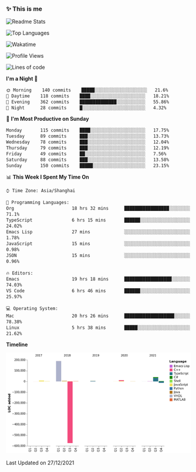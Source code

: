 <!--

**icyzeroice/icyzeroice** is a ✨ _special_ ✨ repository because its `README.md` (this file) appears on your GitHub profile.

Here are some ideas to get you started:

- 🔭 I’m currently working on ...
- 🌱 I’m currently learning ...
- 👯 I’m looking to collaborate on ...
- 🤔 I’m looking for help with ...
- 💬 Ask me about ...
- 📫 How to reach me: ...
- 😄 Pronouns: ...
- ⚡ Fun fact: ...

-->

### ✨ This is me

![Readme Stats](https://github-readme-stats.vercel.app/api?username=icyzeroice)

![Top Languages](https://github-readme-stats.vercel.app/api/top-langs/?username=icyzeroice&exclude_repo=scutie2015-digimon&layout=compact&langs_count=5)

![Wakatime](https://github-readme-stats.vercel.app/api/wakatime?username=icyzeroice)

<!--START_SECTION:waka-->
![Profile Views](http://img.shields.io/badge/Profile%20Views-2-blue)

![Lines of code](https://img.shields.io/badge/From%20Hello%20World%20I%27ve%20Written--318%20Thousand%20lines%20of%20code-blue)

**I'm a Night 🦉** 

```text
🌞 Morning    140 commits    █████░░░░░░░░░░░░░░░░░░░░   21.6% 
🌆 Daytime    118 commits    ████░░░░░░░░░░░░░░░░░░░░░   18.21% 
🌃 Evening    362 commits    ██████████████░░░░░░░░░░░   55.86% 
🌙 Night      28 commits     █░░░░░░░░░░░░░░░░░░░░░░░░   4.32%

```
📅 **I'm Most Productive on Sunday** 

```text
Monday       115 commits    ████░░░░░░░░░░░░░░░░░░░░░   17.75% 
Tuesday      89 commits     ███░░░░░░░░░░░░░░░░░░░░░░   13.73% 
Wednesday    78 commits     ███░░░░░░░░░░░░░░░░░░░░░░   12.04% 
Thursday     79 commits     ███░░░░░░░░░░░░░░░░░░░░░░   12.19% 
Friday       49 commits     ██░░░░░░░░░░░░░░░░░░░░░░░   7.56% 
Saturday     88 commits     ███░░░░░░░░░░░░░░░░░░░░░░   13.58% 
Sunday       150 commits    █████░░░░░░░░░░░░░░░░░░░░   23.15%

```


📊 **This Week I Spent My Time On** 

```text
⌚︎ Time Zone: Asia/Shanghai

💬 Programming Languages: 
Org                      18 hrs 32 mins      █████████████████░░░░░░░░   71.1% 
TypeScript               6 hrs 15 mins       ██████░░░░░░░░░░░░░░░░░░░   24.02% 
Emacs Lisp               27 mins             ░░░░░░░░░░░░░░░░░░░░░░░░░   1.78% 
JavaScript               15 mins             ░░░░░░░░░░░░░░░░░░░░░░░░░   0.98% 
JSON                     15 mins             ░░░░░░░░░░░░░░░░░░░░░░░░░   0.96%

🔥 Editors: 
Emacs                    19 hrs 18 mins      ██████████████████░░░░░░░   74.03% 
VS Code                  6 hrs 46 mins       ██████░░░░░░░░░░░░░░░░░░░   25.97%

💻 Operating System: 
Mac                      20 hrs 26 mins      ███████████████████░░░░░░   78.38% 
Linux                    5 hrs 38 mins       █████░░░░░░░░░░░░░░░░░░░░   21.62%

```

**Timeline**

![Chart not found](https://raw.githubusercontent.com/icyzeroice/icyzeroice/main/charts/bar_graph.png) 


 Last Updated on 27/12/2021
<!--END_SECTION:waka-->

<!--

### Related
- https://github.com/abhisheknaiidu/awesome-github-profile-readme
- https://github.com/coderjojo/creative-profile-readme
- https://github.com/elangosundar/awesome-README-templates
- https://github.com/durgeshsamariya/awesome-github-profile-readme-templates
- https://github.com/anmol098/waka-readme-stats

-->

